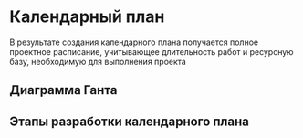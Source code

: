 # Календарный план
В результате создания календарного плана получается полное проектное расписание, учитывающее длительность работ и ресурсную базу, необходимую для выполнения проекта
## Диаграмма Ганта

## Этапы разработки календарного плана

